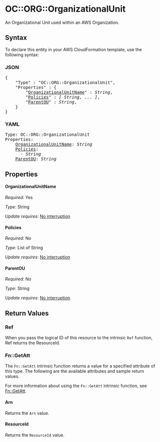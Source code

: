 # OC::ORG::OrganizationalUnit

An Organizational Unit used within an AWS Organization.

## Syntax

To declare this entity in your AWS CloudFormation template, use the following syntax:

### JSON

<pre>
{
    "Type" : "OC::ORG::OrganizationalUnit",
    "Properties" : {
        "<a href="#organizationalunitname" title="OrganizationalUnitName">OrganizationalUnitName</a>" : <i>String</i>,
        "<a href="#policies" title="Policies">Policies</a>" : <i>[ String, ... ]</i>,
        "<a href="#parentou" title="ParentOU">ParentOU</a>" : <i>String</i>,
    }
}
</pre>

### YAML

<pre>
Type: OC::ORG::OrganizationalUnit
Properties:
    <a href="#organizationalunitname" title="OrganizationalUnitName">OrganizationalUnitName</a>: <i>String</i>
    <a href="#policies" title="Policies">Policies</a>: <i>
      - String</i>
    <a href="#parentou" title="ParentOU">ParentOU</a>: <i>String</i>
</pre>

## Properties

#### OrganizationalUnitName

_Required_: Yes

_Type_: String

_Update requires_: [No interruption](https://docs.aws.amazon.com/AWSCloudFormation/latest/UserGuide/using-cfn-updating-stacks-update-behaviors.html#update-no-interrupt)

#### Policies

_Required_: No

_Type_: List of String

_Update requires_: [No interruption](https://docs.aws.amazon.com/AWSCloudFormation/latest/UserGuide/using-cfn-updating-stacks-update-behaviors.html#update-no-interrupt)

#### ParentOU

_Required_: No

_Type_: String

_Update requires_: [No interruption](https://docs.aws.amazon.com/AWSCloudFormation/latest/UserGuide/using-cfn-updating-stacks-update-behaviors.html#update-no-interrupt)

## Return Values

### Ref

When you pass the logical ID of this resource to the intrinsic `Ref` function, Ref returns the ResourceId.

### Fn::GetAtt

The `Fn::GetAtt` intrinsic function returns a value for a specified attribute of this type. The following are the available attributes and sample return values.

For more information about using the `Fn::GetAtt` intrinsic function, see [Fn::GetAtt](https://docs.aws.amazon.com/AWSCloudFormation/latest/UserGuide/intrinsic-function-reference-getatt.html).

#### Arn

Returns the <code>Arn</code> value.

#### ResourceId

Returns the <code>ResourceId</code> value.

